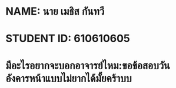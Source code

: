 # NAME: นาย เมธิส กันทวี
# STUDENT ID: 610610605
# มีอะไรอยากจะบอกอาจารย์ไหม:ขอข้อสอบวันอังคารหน้าแบบไม่ยากได้มั้ยคร้าบบ

